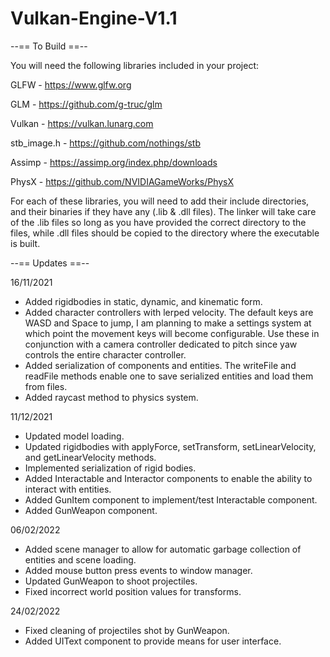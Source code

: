 # Vulkan-Engine-V1.1
--== To Build ==--

You will need the following libraries included in your project:

GLFW - https://www.glfw.org

GLM - https://github.com/g-truc/glm

Vulkan - https://vulkan.lunarg.com

stb_image.h - https://github.com/nothings/stb

Assimp - https://assimp.org/index.php/downloads

PhysX - https://github.com/NVIDIAGameWorks/PhysX

For each of these libraries, you will need to add their include directories, and their binaries if they have any (.lib & .dll files). The linker will take care of the .lib files so long as you have provided the correct directory to the files, while .dll files should be copied to the directory where the executable is built.

--== Updates ==--

16/11/2021
- Added rigidbodies in static, dynamic, and kinematic form.
- Added character controllers with lerped velocity. The default keys are WASD and Space to jump, I am planning to make a settings system at which point the movement keys will become configurable. Use these in conjunction with a camera controller dedicated to pitch since yaw controls the entire character controller.
- Added serialization of components and entities. The writeFile and readFile methods enable one to save serialized entities and load them from files.
- Added raycast method to physics system.

11/12/2021
- Updated model loading.
- Updated rigidbodies with applyForce, setTransform, setLinearVelocity, and getLinearVelocity methods.
- Implemented serialization of rigid bodies.
- Added Interactable and Interactor components to enable the ability to interact with entities.
- Added GunItem component to implement/test Interactable component.
- Added GunWeapon component.

06/02/2022
- Added scene manager to allow for automatic garbage collection of entities and scene loading.
- Added mouse button press events to window manager.
- Updated GunWeapon to shoot projectiles.
- Fixed incorrect world position values for transforms.

24/02/2022
- Fixed cleaning of projectiles shot by GunWeapon.
- Added UIText component to provide means for user interface.
